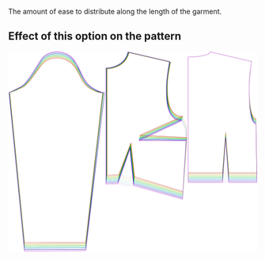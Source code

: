 The amount of ease to distribute along the length of the garment.

## Effect of this option on the pattern

![This image shows the effect of this option by superimposing several variants that have a different value for this option](breanna_verticalease_sample.svg "Effect of this option on the pattern")
